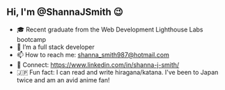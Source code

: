 ## Hi, I'm @ShannaJSmith 😉

- 🎓 Recent graduate from the Web Development Lighthouse Labs bootcamp
- 🌱 I’m a full stack developer
- 📫 How to reach me: shanna_smith987@hotmail.com
- 🔗 Connect: https://www.linkedin.com/in/shanna-j-smith/
- 🇯🇵 Fun fact: I can read and write hiragana/katana. I've been to Japan twice and am an avid anime fan! 
